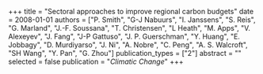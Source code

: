 +++
title = "Sectoral approaches to improve regional carbon budgets"
date = 2008-01-01
authors = ["P. Smith", "G-J Nabuurs", "I. Janssens", "S. Reis", "G. Marland", "J.-F. Soussana", "T. Christensen", "L Heath", "M. Apps", "V. Alexeyev", "J. Fang", "J-P Gattuso", "J. P. Guerschman", "Y. Huang", "E. Jobbagy", "D. Murdiyarso", "J. Ni", "A. Nobre", "C. Peng", "A. S. Walcroft", "SH Wang", "Y. Pan", "G. Zhou"]
publication_types = ["2"]
abstract = ""
selected = false
publication = "*Climatic Change*"
+++

